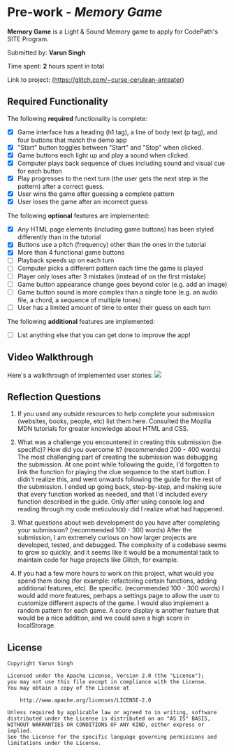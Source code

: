 # Pre-work - _Memory Game_

**Memory Game** is a Light & Sound Memory game to apply for CodePath's SITE Program.

Submitted by: **Varun Singh**

Time spent: **2** hours spent in total

Link to project: (https://glitch.com/~curse-cerulean-anteater)

## Required Functionality

The following **required** functionality is complete:

- [x] Game interface has a heading (h1 tag), a line of body text (p tag), and four buttons that match the demo app
- [x] "Start" button toggles between "Start" and "Stop" when clicked.
- [x] Game buttons each light up and play a sound when clicked.
- [x] Computer plays back sequence of clues including sound and visual cue for each button
- [x] Play progresses to the next turn (the user gets the next step in the pattern) after a correct guess.
- [x] User wins the game after guessing a complete pattern
- [x] User loses the game after an incorrect guess

The following **optional** features are implemented:

- [x] Any HTML page elements (including game buttons) has been styled differently than in the tutorial
- [x] Buttons use a pitch (frequency) other than the ones in the tutorial
- [x] More than 4 functional game buttons
- [ ] Playback speeds up on each turn
- [ ] Computer picks a different pattern each time the game is played
- [ ] Player only loses after 3 mistakes (instead of on the first mistake)
- [ ] Game button appearance change goes beyond color (e.g. add an image)
- [ ] Game button sound is more complex than a single tone (e.g. an audio file, a chord, a sequence of multiple tones)
- [ ] User has a limited amount of time to enter their guess on each turn

The following **additional** features are implemented:

- [ ] List anything else that you can get done to improve the app!

## Video Walkthrough

Here's a walkthrough of implemented user stories:
![](assets/pre-work-demo.gif)

## Reflection Questions

1. If you used any outside resources to help complete your submission (websites, books, people, etc) list them here.
   Consulted the Mozilla MDN tutorials for greater knowledge about HTML and CSS.

2. What was a challenge you encountered in creating this submission (be specific)? How did you overcome it? (recommended 200 - 400 words)
   The most challenging part of creating the submission was debugging the submission. At one point while following the guide,
   I'd forgotten to link the function for playing the clue sequence to the start button. I didn't realize this, and went onwards following
   the guide for the rest of the submission. I ended up going back, step-by-step, and making sure that every function worked as needed, and
   that I'd included every function described in the guide. Only after using console.log and reading through my code meticulously did I realize
   what had happened.

3. What questions about web development do you have after completing your submission? (recommended 100 - 300 words)
   After the submission, I am extremely curious on how larger projects are developed, tested, and debugged. The complexity
   of a codebase seems to grow so quickly, and it seems like it would be a monumental task to maintain code for huge projects
   like Glitch, for example.

4. If you had a few more hours to work on this project, what would you spend them doing (for example: refactoring certain functions, adding additional features, etc). Be specific. (recommended 100 - 300 words)
   I would add more features, perhaps a settings page to allow the user to customize different aspects of the game. I would also implement a random pattern for each game.
   A score display is another feature that would be a nice addition, and we could save a high score in localStorage.

## License

    Copyright Varun Singh

    Licensed under the Apache License, Version 2.0 (the "License");
    you may not use this file except in compliance with the License.
    You may obtain a copy of the License at

        http://www.apache.org/licenses/LICENSE-2.0

    Unless required by applicable law or agreed to in writing, software
    distributed under the License is distributed on an "AS IS" BASIS,
    WITHOUT WARRANTIES OR CONDITIONS OF ANY KIND, either express or implied.
    See the License for the specific language governing permissions and
    limitations under the License.
